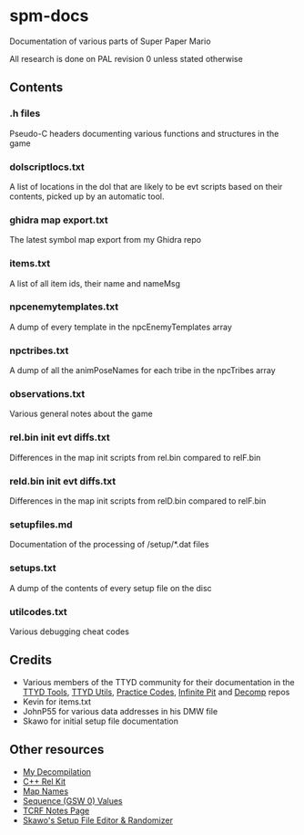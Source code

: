 # spm-docs
Documentation of various parts of Super Paper Mario

All research is done on PAL revision 0 unless stated otherwise

## Contents

### .h files
Pseudo-C headers documenting various functions and structures in the game

### dolscriptlocs.txt
A list of locations in the dol that are likely to be evt scripts based on their contents, picked up by an automatic tool.

### ghidra map export.txt
The latest symbol map export from my Ghidra repo

### items.txt
A list of all item ids, their name and nameMsg

### npcenemytemplates.txt
A dump of every template in the npcEnemyTemplates array

### npctribes.txt
A dump of all the animPoseNames for each tribe in the npcTribes array

### observations.txt
Various general notes about the game

### rel.bin init evt diffs.txt
Differences in the map init scripts from rel.bin compared to relF.bin

### reld.bin init evt diffs.txt
Differences in the map init scripts from relD.bin compared to relF.bin

### setupfiles.md
Documentation of the processing of /setup/*.dat files

### setups.txt
A dump of the contents of every setup file on the disc

### utilcodes.txt
Various debugging cheat codes

## Credits
- Various members of the TTYD community for their documentation in the [TTYD Tools](https://github.com/PistonMiner/ttyd-tools), [TTYD Utils](https://github.com/jdaster64/ttyd-utils/), [Practice Codes](https://github.com/Zephiles/TTYD-Practice-Codes/), [Infinite Pit](https://github.com/jdaster64/ttyd-infinite-pit/) and [Decomp](https://github.com/NWPlayer123/PaperMario2) repos
- Kevin for items.txt
- JohnP55 for various data addresses in his DMW file
- Skawo for initial setup file documentation

## Other resources
- [My Decompilation](https://github.com/SeekyCt/spm-decomp/)
- [C++ Rel Kit](https://github.com/SeekyCt/spm-rel-loader/)
- [Map Names](https://docs.google.com/document/d/10w4CS5oNBOHHYtM9OrNUYM7GIqNxIaR-b_Sr8FSG7Pk/edit)
- [Sequence (GSW 0) Values](https://docs.google.com/document/d/1gxALlevkiz-i18lJG700VJF4_NzesA30X1hj0atk1vg/edit)
- [TCRF Notes Page](https://tcrf.net/Notes:Super_Paper_Mario)
- [Skawo's Setup File Editor & Randomizer](https://github.com/skawo/Super-Paper-Mario-Level-Editor-Randomizer/)

